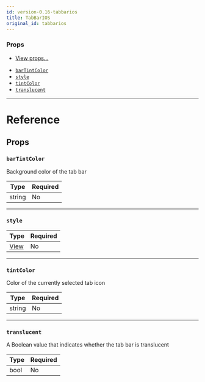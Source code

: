 ```yaml
---
id: version-0.16-tabbarios
title: TabBarIOS
original_id: tabbarios
---
```


### Props

- [View props...](view.md#props)

* [`barTintColor`](tabbarios.md#bartintcolor)
* [`style`](tabbarios.md#style)
* [`tintColor`](tabbarios.md#tintcolor)
* [`translucent`](tabbarios.md#translucent)

---

# Reference

## Props

### `barTintColor`

Background color of the tab bar

| Type   | Required |
| ------ | -------- |
| string | No       |

---

### `style`

| Type                  | Required |
| --------------------- | -------- |
| [View](view.md#style) | No       |

---

### `tintColor`

Color of the currently selected tab icon

| Type   | Required |
| ------ | -------- |
| string | No       |

---

### `translucent`

A Boolean value that indicates whether the tab bar is translucent

| Type | Required |
| ---- | -------- |
| bool | No       |
